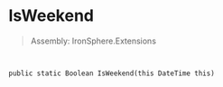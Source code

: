 ﻿

# IsWeekend

> Assembly: IronSphere.Extensions



```


public static Boolean IsWeekend(this DateTime this)
```